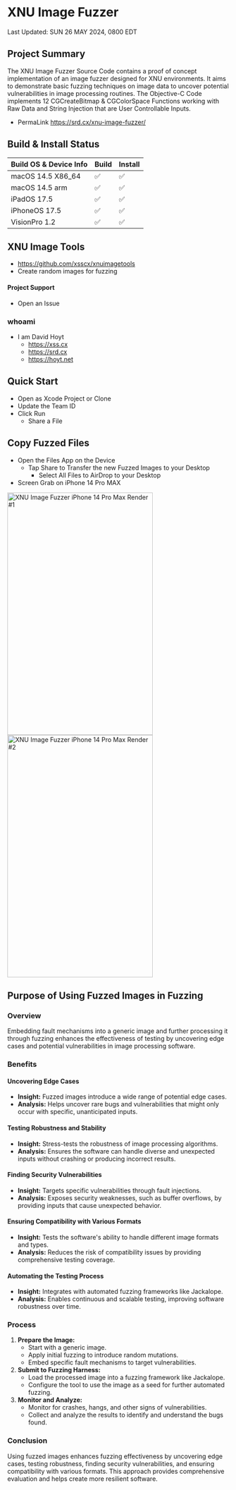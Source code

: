 # XNU Image Fuzzer 

Last Updated: SUN 26 MAY 2024, 0800 EDT

## Project Summary

The XNU Image Fuzzer Source Code contains a proof of concept implementation of an image fuzzer designed for XNU environments. It aims to demonstrate basic fuzzing techniques on image data to uncover potential vulnerabilities in image processing routines. The Objective-C Code implements 12 CGCreateBitmap & CGColorSpace Functions working with Raw Data and String Injection that are User Controllable Inputs.
- PermaLink https://srd.cx/xnu-image-fuzzer/
     
## Build & Install Status

| Build OS & Device Info | Build | Install |
|------------------------|-------|---------|
| macOS 14.5 X86_64      | ✅     | ✅       |
| macOS 14.5 arm         | ✅     | ✅       |
| iPadOS 17.5            | ✅     | ✅       |
| iPhoneOS 17.5         | ✅     | ✅       |
| VisionPro 1.2          | ✅     | ✅       |

## XNU Image Tools
- https://github.com/xsscx/xnuimagetools
- Create random images for fuzzing

#### Project Support
- Open an Issue

### whoami
- I am David Hoyt
  - https://xss.cx
  - https://srd.cx
  - https://hoyt.net

## Quick Start
- Open as Xcode Project or Clone
- Update the Team ID
- Click Run
  - Share a File
    
## Copy Fuzzed Files
- Open the Files App on the Device
  - Tap Share to Transfer the new Fuzzed Images to your Desktop
    - Select All Files to AirDrop to your Desktop
- Screen Grab on iPhone 14 Pro MAX

<img src="https://xss.cx/2024/02/26/img/xnuimagefuzzer-arm64e-sample-output-files_app-sample-file-render-iphone14promax-001.png" alt="XNU Image Fuzzer iPhone 14 Pro Max Render #1" style="height:550px; width:330px;"/> <img src="https://xss.cx/2024/02/26/img/xnuimagefuzzer-arm64e-sample-output-files_app-sample-file-render-iphone14promax-002.png" alt="XNU Image Fuzzer iPhone 14 Pro Max Render #2" style="height:550px; width:330px;"/> 

## Purpose of Using Fuzzed Images in Fuzzing

### Overview
Embedding fault mechanisms into a generic image and further processing it through fuzzing enhances the effectiveness of testing by uncovering edge cases and potential vulnerabilities in image processing software.

### Benefits

#### Uncovering Edge Cases
- **Insight:** Fuzzed images introduce a wide range of potential edge cases.
- **Analysis:** Helps uncover rare bugs and vulnerabilities that might only occur with specific, unanticipated inputs.

#### Testing Robustness and Stability
- **Insight:** Stress-tests the robustness of image processing algorithms.
- **Analysis:** Ensures the software can handle diverse and unexpected inputs without crashing or producing incorrect results.

#### Finding Security Vulnerabilities
- **Insight:** Targets specific vulnerabilities through fault injections.
- **Analysis:** Exposes security weaknesses, such as buffer overflows, by providing inputs that cause unexpected behavior.

#### Ensuring Compatibility with Various Formats
- **Insight:** Tests the software's ability to handle different image formats and types.
- **Analysis:** Reduces the risk of compatibility issues by providing comprehensive testing coverage.

#### Automating the Testing Process
- **Insight:** Integrates with automated fuzzing frameworks like Jackalope.
- **Analysis:** Enables continuous and scalable testing, improving software robustness over time.

### Process
1. **Prepare the Image:**
   - Start with a generic image.
   - Apply initial fuzzing to introduce random mutations.
   - Embed specific fault mechanisms to target vulnerabilities.
2. **Submit to Fuzzing Harness:**
   - Load the processed image into a fuzzing framework like Jackalope.
   - Configure the tool to use the image as a seed for further automated fuzzing.
3. **Monitor and Analyze:**
   - Monitor for crashes, hangs, and other signs of vulnerabilities.
   - Collect and analyze the results to identify and understand the bugs found.

### Conclusion
Using fuzzed images enhances fuzzing effectiveness by uncovering edge cases, testing robustness, finding security vulnerabilities, and ensuring compatibility with various formats. This approach provides comprehensive evaluation and helps create more resilient software.
